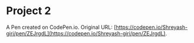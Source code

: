 # Project 2

A Pen created on CodePen.io. Original URL: [https://codepen.io/Shreyash-giri/pen/ZEJrgdL](https://codepen.io/Shreyash-giri/pen/ZEJrgdL).

